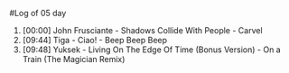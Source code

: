 #Log of 05 day

1. [00:00] John Frusciante - Shadows Collide With People - Carvel
1. [09:44] Tiga - Ciao! - Beep Beep Beep
1. [09:48] Yuksek - Living On The Edge Of Time (Bonus Version) - On a Train (The Magician Remix)
